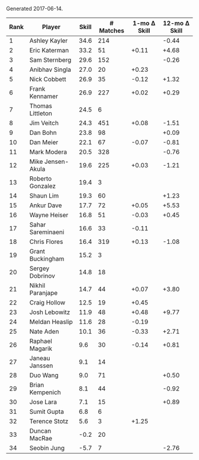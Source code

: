 Generated 2017-06-14.

| Rank | Player            | Skill | # Matches | 1-mo Δ Skill | 12-mo Δ Skill |
|------|-------------------|-------|-----------|--------------|---------------|
|    1 | Ashley Kayler     |  34.6 |       214 |              |         -0.44 |
|    2 | Eric Katerman     |  33.2 |        51 |        +0.11 |         +4.68 |
|    3 | Sam Sternberg     |  29.6 |       152 |              |         -0.26 |
|    4 | Anibhav Singla    |  27.0 |        20 |        +0.23 |               |
|    5 | Nick Cobbett      |  26.9 |        35 |        -0.12 |         +1.32 |
|    6 | Frank Kennamer    |  26.9 |       227 |        +0.02 |         +0.29 |
|    7 | Thomas Littleton  |  24.5 |         6 |              |               |
|    8 | Jim Veitch        |  24.3 |       451 |        +0.08 |         -1.51 |
|    9 | Dan Bohn          |  23.8 |        98 |              |         +0.09 |
|   10 | Dan Meier         |  22.1 |        67 |        -0.07 |         -0.81 |
|   11 | Mark Modera       |  20.5 |       328 |              |         -0.76 |
|   12 | Mike Jensen-Akula |  19.6 |       225 |        +0.03 |         -1.21 |
|   13 | Roberto Gonzalez  |  19.4 |         3 |              |               |
|   14 | Shaun Lim         |  19.3 |        60 |              |         +1.23 |
|   15 | Ankur Dave        |  17.7 |        72 |        +0.05 |         +5.53 |
|   16 | Wayne Heiser      |  16.8 |        51 |        -0.03 |         +0.45 |
|   17 | Sahar Sareminaeni |  16.6 |        33 |        -0.11 |               |
|   18 | Chris Flores      |  16.4 |       319 |        +0.13 |         -1.08 |
|   19 | Grant Buckingham  |  15.2 |         3 |              |               |
|   20 | Sergey Dobrinov   |  14.8 |        18 |              |               |
|   21 | Nikhil Paranjape  |  14.7 |        44 |        +0.07 |         +3.80 |
|   22 | Craig Hollow      |  12.5 |        19 |        +0.45 |               |
|   23 | Josh Lebowitz     |  11.9 |        48 |        +0.48 |         +9.77 |
|   24 | Meldan Heaslip    |  11.6 |        28 |        -0.19 |               |
|   25 | Nate Aden         |  10.1 |        36 |        -0.33 |         +2.71 |
|   26 | Raphael Magarik   |   9.6 |        30 |        -0.14 |         +0.81 |
|   27 | Janeau Janssen    |   9.1 |        14 |              |               |
|   28 | Duo Wang          |   9.0 |        71 |              |         +0.50 |
|   29 | Brian Kempenich   |   8.1 |        44 |              |         -0.92 |
|   30 | Jose Lara         |   7.1 |        15 |              |         +0.89 |
|   31 | Sumit Gupta       |   6.8 |         6 |              |               |
|   32 | Terence Stotz     |   5.6 |         3 |        +1.25 |               |
|   33 | Duncan MacRae     |  -0.2 |        20 |              |               |
|   34 | Seobin Jung       |  -5.7 |         7 |              |         -2.76 |